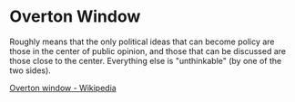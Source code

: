 # Overton Window

Roughly means that the only political ideas that can become policy are those in the center of public opinion, and those that can be discussed are those close to the center. Everything else is "unthinkable" (by one of the two sides).

[Overton window - Wikipedia](https://en.m.wikipedia.org/wiki/Overton_window)
